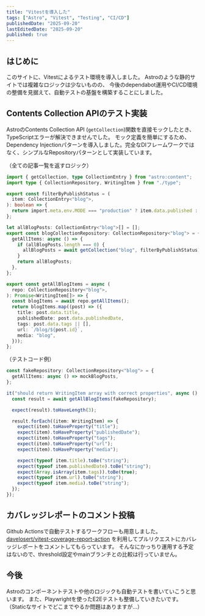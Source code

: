 ```yaml
---
title: "Vitestを導入した"
tags: ["Astro", "Vitest", "Testing", "CI/CD"]
publishedDate: "2025-09-20"
lastEditedDate: "2025-09-20"
published: true
---
```


## はじめに

このサイトに、Vitestによるテスト環境を導入しました。
Astroのような静的サイトでは複雑なロジックは少ないものの、
今後のdependabot運用やCI/CD環境の整備を見据えて、自動テストの基盤を構築することにしました。

## Contents Collection APIのテスト実装

AstroのContents Collection API (`getCollection`)関数を直接モックしたとき、TypeScriptエラーが解決できませんでした。
モック定義を簡単にするため、Dependency Injectionパターンを導入しました。完全なDIフレームワークではなく、シンプルなRepositoryパターンとして実装しています。

（全ての記事一覧を返すロジック）

```ts
import { getCollection, type CollectionEntry } from "astro:content";
import type { CollectionRepository, WritingItem } from "./type";

export const filterByPublishStatus = (
  item: CollectionEntry<"blog">,
): boolean => {
  return import.meta.env.MODE === "production" ? item.data.published : true;
};

let allBlogPosts: CollectionEntry<"blog">[] = [];
export const blogCollectionRepository: CollectionRepository<"blog"> = {
  getAllItems: async () => {
    if (allBlogPosts.length === 0) {
      allBlogPosts = await getCollection("blog", filterByPublishStatus);
    }
    return allBlogPosts;
  },
};

export const getAllBlogItems = async (
  repo: CollectionRepository<"blog">,
): Promise<WritingItem[]> => {
  const blogItems = await repo.getAllItems();
  return blogItems.map((post) => ({
    title: post.data.title,
    publishedDate: post.data.publishedDate,
    tags: post.data.tags || [],
    url: `/blog/${post.id}`,
    media: "blog",
  }));
};
```

（テストコード例）

```ts
const fakeRepository: CollectionRepository<"blog"> = {
  getAllItems: async () => mockBlogPosts,
};

it("should return WritingItem array with correct properties", async () => {
  const result = await getAllBlogItems(fakeRepository);

  expect(result).toHaveLength(3);

  result.forEach((item: WritingItem) => {
    expect(item).toHaveProperty("title");
    expect(item).toHaveProperty("publishedDate");
    expect(item).toHaveProperty("tags");
    expect(item).toHaveProperty("url");
    expect(item).toHaveProperty("media");

    expect(typeof item.title).toBe("string");
    expect(typeof item.publishedDate).toBe("string");
    expect(Array.isArray(item.tags)).toBe(true);
    expect(typeof item.url).toBe("string");
    expect(typeof item.media).toBe("string");
  });
});
```

## カバレッジレポートのコメント投稿

Github Actionsで自動テストするワークフローも用意しました。
[davelosert/vitest-coverage-report-action](https://github.com/davelosert/vitest-coverage-report-action) を利用してプルリクエストにカバレッジレポートをコメントしてもらっています。
そんなにかっちり運用する予定はないので、threshold設定やmainブランチとの比較は行っていません。

## 今後

Astroのコンポーネントテストや他のロジックも自動テストを書いていこうと思います。
また、Playwrightを使ったE2Eテストも整備していきたいです。
（Staticなサイトでどこまでやるか問題はありますが...）
